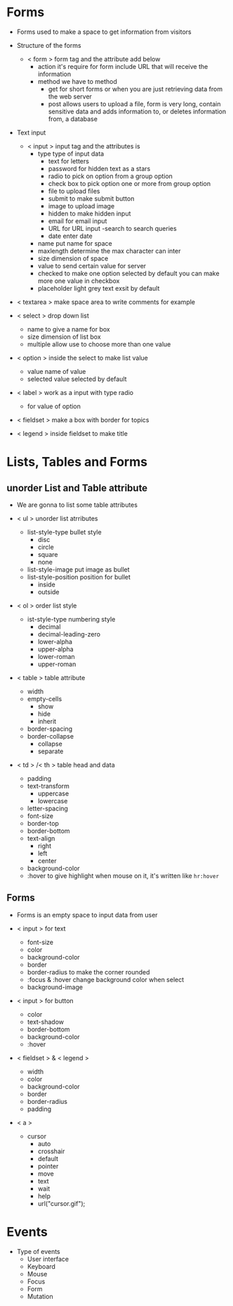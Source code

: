 # Forms 
* Forms used to make a space to get information from visitors
* Structure of the forms
  - &lt; form &gt; form tag and the attribute add below
    - action it's require for form include URL that will receive the information
    - method we have to method 
      - get for short forms or when you are just retrieving data from the web server
      - post allows users to upload a file, form is very long, contain sensitive data and adds information to, or deletes information from, a database

* Text input
  - &lt; input &gt; input tag and the attributes is
    - type type of input data
      - text for letters 
      - password for hidden text as a stars 
      - radio to pick on option from a group option
      - check box to pick option one or more from group option 
      - file to upload files
      - submit to make submit button
      - image to upload image 
      - hidden to make hidden input 
      - email for email input
      - URL for URL input
      -search to search queries
      - date enter date
    - name put name for space
    - maxlength determine the max character can inter
    - size dimension of space
    - value to send certain value for server
    - checked to make one option selected by default you can make more one value in checkbox
    - placeholder light grey text exsit by default 

* &lt; textarea &gt; make space area to write comments for example

* &lt; select &gt; drop down list 
  - name to give a name for box 
  - size dimension of list box 
  - multiple allow use to choose more than one value

* &lt; option &gt; inside the select to make list value
  - value name of value
  - selected value selected by default

* &lt; label &gt; work as a input with type radio
  - for value of option 

* &lt; fieldset &gt; make a box with border for topics

* &lt; legend &gt; inside fieldset to make title 

# Lists, Tables and Forms
## unorder List and Table attribute
* We are gonna to list some table attributes 
* &lt; ul &gt; unorder list atrributes
  - list-style-type  bullet style
    - disc
    - circle
    - square
    - none 
  - list-style-image put image as bullet
  - list-style-position position for bullet
    - inside
    - outside

* &lt; ol &gt; order list style
  - ist-style-type  numbering style
    - decimal
    - decimal-leading-zero
    - lower-alpha
    - upper-alpha
    - lower-roman
    - upper-roman 

* &lt; table &gt; table attribute
  - width
  - empty-cells
    - show
    - hide
    - inherit
  - border-spacing 
  - border-collapse
    - collapse
    - separate

* &lt; td &gt; /&lt; th &gt; table head and data
  - padding
  - text-transform 
    - uppercase 
    - lowercase
  - letter-spacing
  - font-size
  - border-top
  - border-bottom
  - text-align
    - right 
    - left
    - center
  - background-color 
  - :hover to give highlight when mouse on it, it's written like ```hr:hover```

## Forms
* Forms is an empty space to input data from user
* &lt; input &gt; for text
  - font-size
  - color
  - background-color 
  - border
  - border-radius to make the corner rounded 
  - :focus & :hover change background color when select
  - background-image

* &lt; input &gt; for button
  - color
  - text-shadow
  - border-bottom 
  - background-color 
  - :hover

* &lt; fieldset &gt; & &lt; legend &gt;
  - width
  - color
  - background-color
  - border
  - border-radius
  - padding

* &lt; a &gt;
  - cursor
    - auto
    - crosshair
    - default
    - pointer
    - move
    - text
    - wait
    - help
    - url("cursor.gif");

# Events
* Type of events
  - User interface
  - Keyboard
  - Mouse 
  - Focus
  - Form
  - Mutation
  

 



